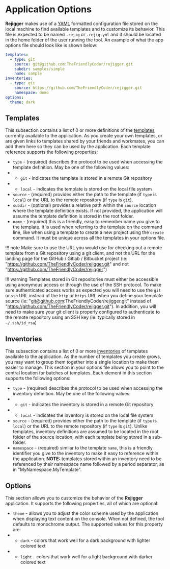 # Application Options

**Rejigger** makes use of a [YAML](https://yaml.org) formatted configuration file stored on the local machine to find available templates and to customize its behavior. This file is expected to be named `.rejig` or `.rejig.yml` and it should be located in the home folder of the user running the tool. An example of what the app options file should look like is shown below:

```yaml
templates:
  - type: git
    source: git@github.com:TheFriendlyCoder/rejigger.git
    subdir: samples/simple
    name: sample
inventories:
  - type: git
    source: https://github.com/TheFriendlyCoder/rejigger.git
    namespace: demo
options:
  theme: dark
```

## Templates

This subsection contains a list of 0 or more definitions of the [templates](../tmpl) currently available to the application. As you create your own templates, or are given links to templates shared by your friends and workmates, you can add them here so they can be used by the application. Each template reference supports the following properties:

* `type` - (required) describes the protocol to be used when accessing the template definition. May be one of the following values:
* * `git` - indicates the template is stored in a remote Git repository
* * `local` - indicates the template is stored on the local file system
* `source` - (required) provides either the path to the template (if `type` is `local`) or the URL to the remote repository (if `type` is `git`).
* `subdir` - (optional) provides a relative path within the `source` location where the template definition exists. If not provided, the application will assume the template definition is stored in the root folder.
* `name` - (required) this is a friendly, easy to remember name you give to the template. It is used when referring to the template on the command line, like when using a template to create a new project using the `create` command. It must be unique across all the templates in your options file.

!!! note
    Make sure to use the URL you would use for checking out a remote template from a Git repository using a git client, and not the URL for the landing page for the GitHub / Gitlab / Bitbucket project (ie: "https://github.com/TheFriendlyCoder/rejigger.git" and not "https://github.com/TheFriendlyCoder/rejigger")


!!! warning
    Templates stored in Git repositories must either be accessible using anonymous access or through the use of the SSH protocol. To make sure authenticated access works as expected you will need to use the `git` or `ssh` URL instead of the `http` or `https` URL when you define your template source (ie: "git@github.com:TheFriendlyCoder/rejigger.git" instead of "https://github.com/TheFriendlyCoder/rejigger.git"). In addition, you will need to make sure your git client is properly configured to authenticate to the remote repository using an SSH key (ie: typically stored in `~/.ssh/id_rsa`)

## Inventories

This subsection contains a list of 0 or more [inventories](../inventories) of templates available to the application. As the number of templates you create grows, you may want to group them together into a single location to make them easier to manage. This section in your options file allows you to point to the central location for batches of templates. Each element in this section supports the following options:

* `type` - (required) describes the protocol to be used when accessing the inventory definition. May be one of the following values:
* * `git` - indicates the inventory is stored in a remote Git repository
* * `local` - indicates the inventory is stored on the local file system
* `source` - (required) provides either the path to the template (if `type` is `local`) or the URL to the remote repository (if `type` is `git`). Unlike templates, inventory definitions are assumed to be located in the root folder of the source location, with each template being stored in a sub-folder.
* `namespace` - (required) similar to the template `name`, this is a friendly identifier you give to the inventory to make it easy to reference within the application. **NOTE:** templates stored within an inventory need to be referenced by their namespace name followed by a period separator, as in "MyNamespace.MyTemplate".

## Options

This section allows you to customize the behavior of the **Rejigger** application. It supports the following properties, all of which are optional:

* `theme` - allows you to adjust the color scheme used by the application when displaying text content on the console. When not defined, the tool defaults to monochrome output. The supported values for this property are:
* * `dark` - colors that work well for a dark background with lighter colored text
* * `light` - colors that work well for a light background with darker colored text